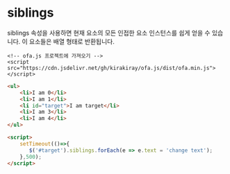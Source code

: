 # siblings

siblings 속성을 사용하면 현재 요소의 모든 인접한 요소 인스턴스를 쉽게 얻을 수 있습니다. 이 요소들은 배열 형태로 반환됩니다.

<html-viewer>

```
<!-- ofa.js 프로젝트에 가져오기 -->
<script src="https://cdn.jsdelivr.net/gh/kirakiray/ofa.js/dist/ofa.min.js"></script>
```

```html
<ul>
    <li>I am 0</li>
    <li>I am 1</li>
    <li id="target">I am target</li>
    <li>I am 3</li>
    <li>I am 4</li>
</ul>

<script>
    setTimeout(()=>{
       $('#target').siblings.forEach(e => e.text = 'change text');
    },500);
</script>
```

</html-viewer>